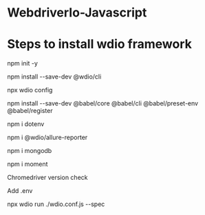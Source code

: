 # WebdriverIo-Javascript


# Steps to install wdio framework

npm init -y

npm install --save-dev @wdio/cli

npx wdio config

npm  install --save-dev @babel/core @babel/cli @babel/preset-env @babel/register

npm i dotenv

npm i @wdio/allure-reporter

npm i mongodb

npm i moment

Chromedriver version check 

Add .env

npx wdio run ./wdio.conf.js --spec 
